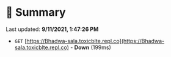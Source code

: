 # 📖 Summary
Last updated: **9/11/2021, 1:47:26 PM**

- `GET` [https://Bhadwa-sala.toxicblte.repl.co](https://Bhadwa-sala.toxicblte.repl.co) - **Down** (199ms)
